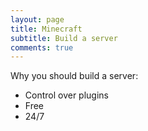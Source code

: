 ```yaml
---
layout: page
title: Minecraft
subtitle: Build a server
comments: true
---
```


Why you should build a server:

- Control over plugins
- Free
- 24/7
